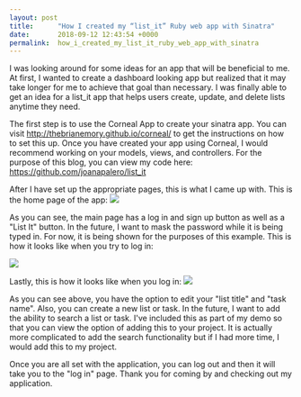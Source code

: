 ```yaml
---
layout: post
title:      "How I created my “list_it” Ruby web app with Sinatra"
date:       2018-09-12 12:43:54 +0000
permalink:  how_i_created_my_list_it_ruby_web_app_with_sinatra
---
```



I was looking around for some ideas for an app that will be beneficial to me. At first, I wanted to create a dashboard looking app but realized that it may take longer for me to achieve that goal than necessary. I was finally able to get an idea for a list_it app that helps users create, update, and delete lists anytime they need.


The first step is to use the Corneal App to create your sinatra app. You can visit http://thebrianemory.github.io/corneal/ to get the instructions on how to set this up. Once you have created your app using Corneal, I would recommend working on your models, views, and controllers. For the purpose of this blog, you can view my code here: https://github.com/joanapalero/list_it

After I have set up the appropriate pages, this is what I came up with. This is the home page of the app:
![](https://ibb.co/bSHms9)

As you can see, the main page has a log in and sign up button as well as a "List It" button. In the future, I want  to mask the password while it is being typed in. For now, it is being shown for the purposes of this example.
This is how it looks like when you try to log in:

![](https://ibb.co/edXGQU)

Lastly, this is how it looks like when you log in:
![](https://ibb.co/fiH0kU)

As you can see above, you have the option to edit your "list title" and "task name". Also, you can create a new list or task. In the future, I want to add the ability to search a list or task. I've included this as part of my demo so that you can view the option of adding this to your project. It is actually more complicated to add the search functionality but if I had more time, I would add this to my project.

Once you are all set with the application, you can log out and then it will take you to the "log in" page. Thank you for coming by and checking out my application.

